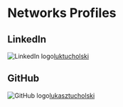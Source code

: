 # Networks Profiles
## LinkedIn
![LinkedIn logo](/linkedin.png)[luktucholski](http://linkedin/in/luktucholski)
## GitHub
![GitHub logo](/github.png)[lukasztucholski](http://github.com/lukasztucholski)